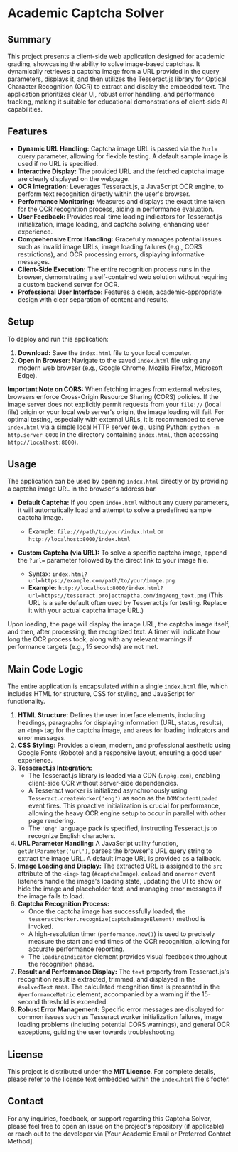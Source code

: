 # Academic Captcha Solver

## Summary
This project presents a client-side web application designed for academic grading, showcasing the ability to solve image-based captchas. It dynamically retrieves a captcha image from a URL provided in the query parameters, displays it, and then utilizes the Tesseract.js library for Optical Character Recognition (OCR) to extract and display the embedded text. The application prioritizes clear UI, robust error handling, and performance tracking, making it suitable for educational demonstrations of client-side AI capabilities.

## Features
*   **Dynamic URL Handling:** Captcha image URL is passed via the `?url=` query parameter, allowing for flexible testing. A default sample image is used if no URL is specified.
*   **Interactive Display:** The provided URL and the fetched captcha image are clearly displayed on the webpage.
*   **OCR Integration:** Leverages Tesseract.js, a JavaScript OCR engine, to perform text recognition directly within the user's browser.
*   **Performance Monitoring:** Measures and displays the exact time taken for the OCR recognition process, aiding in performance evaluation.
*   **User Feedback:** Provides real-time loading indicators for Tesseract.js initialization, image loading, and captcha solving, enhancing user experience.
*   **Comprehensive Error Handling:** Gracefully manages potential issues such as invalid image URLs, image loading failures (e.g., CORS restrictions), and OCR processing errors, displaying informative messages.
*   **Client-Side Execution:** The entire recognition process runs in the browser, demonstrating a self-contained web solution without requiring a custom backend server for OCR.
*   **Professional User Interface:** Features a clean, academic-appropriate design with clear separation of content and results.

## Setup
To deploy and run this application:

1.  **Download:** Save the `index.html` file to your local computer.
2.  **Open in Browser:** Navigate to the saved `index.html` file using any modern web browser (e.g., Google Chrome, Mozilla Firefox, Microsoft Edge).

**Important Note on CORS:**
When fetching images from external websites, browsers enforce Cross-Origin Resource Sharing (CORS) policies. If the image server does not explicitly permit requests from your `file://` (local file) origin or your local web server's origin, the image loading will fail. For optimal testing, especially with external URLs, it is recommended to serve `index.html` via a simple local HTTP server (e.g., using Python: `python -m http.server 8000` in the directory containing `index.html`, then accessing `http://localhost:8000`).

## Usage
The application can be used by opening `index.html` directly or by providing a captcha image URL in the browser's address bar.

*   **Default Captcha:** If you open `index.html` without any query parameters, it will automatically load and attempt to solve a predefined sample captcha image.
    *   Example: `file:///path/to/your/index.html` or `http://localhost:8000/index.html`

*   **Custom Captcha (via URL):** To solve a specific captcha image, append the `?url=` parameter followed by the direct link to your image file.
    *   Syntax: `index.html?url=https://example.com/path/to/your/image.png`
    *   **Example:**
        `http://localhost:8000/index.html?url=https://tesseract.projectnaptha.com/img/eng_text.png`
        (This URL is a safe default often used by Tesseract.js for testing. Replace it with your actual captcha image URL.)

Upon loading, the page will display the image URL, the captcha image itself, and then, after processing, the recognized text. A timer will indicate how long the OCR process took, along with any relevant warnings if performance targets (e.g., 15 seconds) are not met.

## Main Code Logic

The entire application is encapsulated within a single `index.html` file, which includes HTML for structure, CSS for styling, and JavaScript for functionality.

1.  **HTML Structure:** Defines the user interface elements, including headings, paragraphs for displaying information (URL, status, results), an `<img>` tag for the captcha image, and areas for loading indicators and error messages.
2.  **CSS Styling:** Provides a clean, modern, and professional aesthetic using Google Fonts (Roboto) and a responsive layout, ensuring a good user experience.
3.  **Tesseract.js Integration:**
    *   The Tesseract.js library is loaded via a CDN (`unpkg.com`), enabling client-side OCR without server-side dependencies.
    *   A Tesseract worker is initialized asynchronously using `Tesseract.createWorker('eng')` as soon as the `DOMContentLoaded` event fires. This proactive initialization is crucial for performance, allowing the heavy OCR engine setup to occur in parallel with other page rendering.
    *   The `'eng'` language pack is specified, instructing Tesseract.js to recognize English characters.
4.  **URL Parameter Handling:** A JavaScript utility function, `getUrlParameter('url')`, parses the browser's URL query string to extract the image URL. A default image URL is provided as a fallback.
5.  **Image Loading and Display:** The extracted URL is assigned to the `src` attribute of the `<img>` tag (`#captchaImage`). `onload` and `onerror` event listeners handle the image's loading state, updating the UI to show or hide the image and placeholder text, and managing error messages if the image fails to load.
6.  **Captcha Recognition Process:**
    *   Once the captcha image has successfully loaded, the `tesseractWorker.recognize(captchaImageElement)` method is invoked.
    *   A high-resolution timer (`performance.now()`) is used to precisely measure the start and end times of the OCR recognition, allowing for accurate performance reporting.
    *   The `loadingIndicator` element provides visual feedback throughout the recognition phase.
7.  **Result and Performance Display:** The `text` property from Tesseract.js's recognition result is extracted, trimmed, and displayed in the `#solvedText` area. The calculated recognition time is presented in the `#performanceMetric` element, accompanied by a warning if the 15-second threshold is exceeded.
8.  **Robust Error Management:** Specific error messages are displayed for common issues such as Tesseract worker initialization failures, image loading problems (including potential CORS warnings), and general OCR exceptions, guiding the user towards troubleshooting.

## License
This project is distributed under the **MIT License**. For complete details, please refer to the license text embedded within the `index.html` file's footer.

## Contact
For any inquiries, feedback, or support regarding this Captcha Solver, please feel free to open an issue on the project's repository (if applicable) or reach out to the developer via [Your Academic Email or Preferred Contact Method].